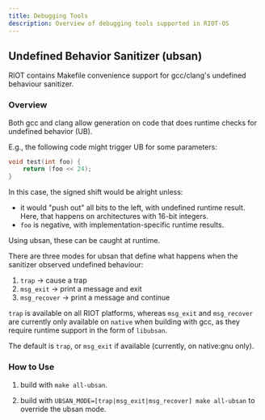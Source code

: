 ```yaml
---
title: Debugging Tools
description: Overview of debugging tools supported in RIOT-OS
---
```


## Undefined Behavior Sanitizer (ubsan)

RIOT contains Makefile convenience support for gcc/clang's undefined
behaviour sanitizer.

### Overview

Both gcc and clang allow generation on code that does runtime checks for
undefined behavior (UB).

E.g., the following code might trigger UB for some parameters:

```C
void test(int foo) {
    return (foo << 24);
}
```

In this case, the signed shift would be alright unless:

- it would "push out" all bits to the left, with undefined runtime result. Here,
  that happens on architectures with 16-bit integers.
- `foo` is negative, with implementation-specific runtime results.

Using ubsan, these can be caught at runtime.

There are three modes for ubsan that define what happens when the sanitizer
observed undefined behaviour:

1. `trap` -> cause a trap
2. `msg_exit` -> print a message and exit
3. `msg_recover` -> print a message and continue

`trap` is available on all RIOT platforms, whereas `msg_exit` and `msg_recover`
are currently only available on `native` when building with gcc, as they require runtime support in
the form of `libubsan`.

The default is `trap`, or `msg_exit` if available (currently, on native:gnu only).


### How to Use

1. build with `make all-ubsan`.

2. build with `UBSAN_MODE=[trap|msg_exit|msg_recover] make all-ubsan` to
   override the ubsan mode.
